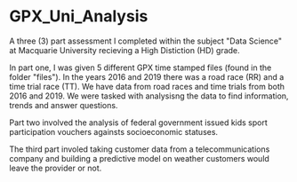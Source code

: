 # GPX_Uni_Analysis
A three (3) part assessment I completed within the subject "Data Science" at Macquarie University recieving a High Distiction (HD) grade.

In part one, I was given 5 different GPX time stamped files (found in the folder "files"). In the years 2016 and 2019 there was a road race (RR) and a time trial race (TT). We have data from road races and time trials from both 2016 and 2019. We were tasked with analysisng the data to find information, trends and answer questions.

Part two involved the analysis of federal government issued kids sport participation vouchers againsts socioeconomic statuses.

The third part involed taking customer data from a telecommunications company and building a predictive model on weather customers would leave the provider or not.

